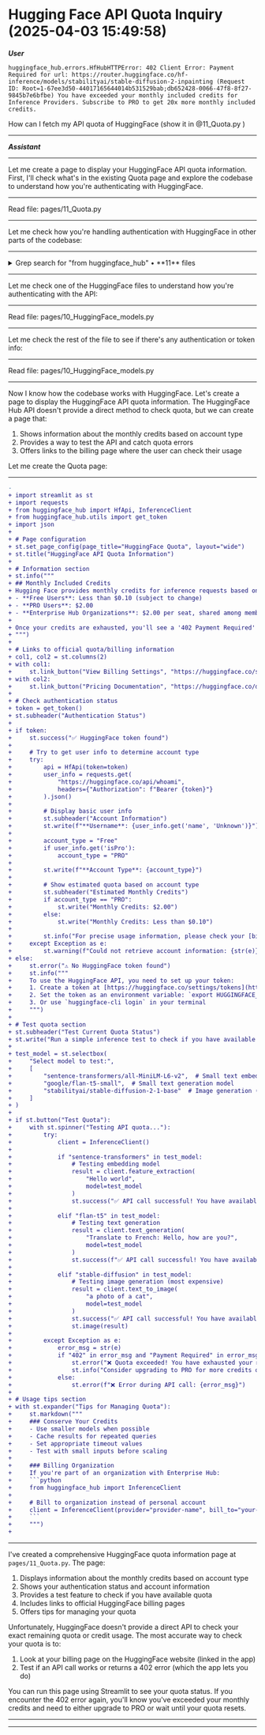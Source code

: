 <!-- Generated by SpecStory -->

# Hugging Face API Quota Inquiry (2025-04-03 15:49:58)

_**User**_

```
huggingface_hub.errors.HfHubHTTPError: 402 Client Error: Payment Required for url: https://router.huggingface.co/hf-inference/models/stabilityai/stable-diffusion-2-inpainting (Request ID: Root=1-67ee3d50-44017165644014b531529bab;db652428-0066-47f8-8f27-9845b7e6bfbe) You have exceeded your monthly included credits for Inference Providers. Subscribe to PRO to get 20x more monthly included credits.
```

How can I fetch my API quota of HuggingFace (show it in @11_Quota.py )

---

_**Assistant**_



---

Let me create a page to display your HuggingFace API quota information. First, I'll check what's in the existing Quota page and explore the codebase to understand how you're authenticating with HuggingFace.

---

Read file: pages/11_Quota.py

---

Let me check how you're handling authentication with HuggingFace in other parts of the codebase:

---

<details>
            <summary>Grep search for "from huggingface_hub" • **11** files</summary>
        
| File | Line | Match |
|------|------|-------|
| `file:///Users/daviddwlee84/Documents/Program/Personal/Free-LLM-API/pages/10_HuggingFace_models.py` | L1 | `from huggingface_hub import HfApi` |
| `file:///Users/daviddwlee84/Documents/Program/Personal/Free-LLM-API/pages/10_HuggingFace_models.py` | L334 | `from huggingface_hub import InferenceClient` |
| `file:///Users/daviddwlee84/Documents/Program/Personal/Free-LLM-API/pages/2_text_%2B_image_-%3E_image.py` | L3 | `from huggingface_hub import InferenceClient` |
| `file:///Users/daviddwlee84/Documents/Program/Personal/Free-LLM-API/pages/3_text_-%3E_image.py` | L3 | `from huggingface_hub import InferenceClient` |
| `file:///Users/daviddwlee84/Documents/Program/Personal/Free-LLM-API/.specstory/history/2025-04-03_07-09-refining-hugging-face-model-retrieval-script.md` | L45 | `from huggingface_hub import HfApi` |
| `file:///Users/daviddwlee84/Documents/Program/Personal/Free-LLM-API/.specstory/history/2025-04-03_07-09-refining-hugging-face-model-retrieval-script.md` | L219 | `from huggingface_hub import HfApi` |
| `file:///Users/daviddwlee84/Documents/Program/Personal/Free-LLM-API/.specstory/history/2025-04-03_07-09-refining-hugging-face-model-retrieval-script.md` | L506 | `+ from huggingface_hub import InferenceClient` |
| `file:///Users/daviddwlee84/Documents/Program/Personal/Free-LLM-API/.specstory/history/2025-04-03_07-09-refining-hugging-face-model-retrieval-script.md` | L714 | `from huggingface_hub import InferenceClient` |
| `file:///Users/daviddwlee84/Documents/Program/Personal/Free-LLM-API/.specstory/history/2025-04-03_06-29-image-processing-script-with-ui-integration.md` | L44 | `+ from huggingface_hub import InferenceClient` |
| `file:///Users/daviddwlee84/Documents/Program/Personal/Free-LLM-API/.specstory/history/2025-04-03_01-17-model-filtering-and-data-display-features.md` | L3456 | `+ from huggingface_hub import InferenceClient` |
| `file:///Users/daviddwlee84/Documents/Program/Personal/Free-LLM-API/.specstory/history/2025-04-03_01-17-model-filtering-and-data-display-features.md` | L3470 | `- from huggingface_hub import InferenceClient` |
| `file:///Users/daviddwlee84/Documents/Program/Personal/Free-LLM-API/pages/2_text_%2B_image_-%3E_image.py` | L3 | `from huggingface_hub import InferenceClient` |
| `file:///Users/daviddwlee84/Documents/Program/Personal/Free-LLM-API/pages/3_text_-%3E_image.py` | L3 | `from huggingface_hub import InferenceClient` |
| `file:///Users/daviddwlee84/Documents/Program/Personal/Free-LLM-API/.venv/lib/python3.12/site-packages/huggingface_hub/__init__.py` | L19 | `#       used. This way, `from huggingface_hub import something` will import `something`` |
| `file:///Users/daviddwlee84/Documents/Program/Personal/Free-LLM-API/.venv/lib/python3.12/site-packages/huggingface_hub/inference/_client.py` | L42 | `from huggingface_hub import constants` |
| `file:///Users/daviddwlee84/Documents/Program/Personal/Free-LLM-API/.venv/lib/python3.12/site-packages/huggingface_hub/inference/_client.py` | L43 | `from huggingface_hub.errors import BadRequestError, InferenceTimeoutError` |
| `file:///Users/daviddwlee84/Documents/Program/Personal/Free-LLM-API/.venv/lib/python3.12/site-packages/huggingface_hub/inference/_client.py` | L44 | `from huggingface_hub.inference._common import (` |
| `file:///Users/daviddwlee84/Documents/Program/Personal/Free-LLM-API/.venv/lib/python3.12/site-packages/huggingface_hub/inference/_client.py` | L62 | `from huggingface_hub.inference._generated.types import (` |
| `file:///Users/daviddwlee84/Documents/Program/Personal/Free-LLM-API/.venv/lib/python3.12/site-packages/huggingface_hub/inference/_client.py` | L102 | `from huggingface_hub.inference._providers import PROVIDER_T, HFInferenceTask, get_provider_helper` |
| `file:///Users/daviddwlee84/Documents/Program/Personal/Free-LLM-API/.venv/lib/python3.12/site-packages/huggingface_hub/inference/_client.py` | L103 | `from huggingface_hub.utils import build_hf_headers, get_session, hf_raise_for_status` |
| `file:///Users/daviddwlee84/Documents/Program/Personal/Free-LLM-API/.venv/lib/python3.12/site-packages/huggingface_hub/inference/_client.py` | L104 | `from huggingface_hub.utils._auth import get_token` |
| `file:///Users/daviddwlee84/Documents/Program/Personal/Free-LLM-API/.venv/lib/python3.12/site-packages/huggingface_hub/inference/_client.py` | L105 | `from huggingface_hub.utils._deprecation import _deprecate_method` |
| `file:///Users/daviddwlee84/Documents/Program/Personal/Free-LLM-API/.venv/lib/python3.12/site-packages/huggingface_hub/inference/_client.py` | L401 | `>>> from huggingface_hub import InferenceClient` |
| `file:///Users/daviddwlee84/Documents/Program/Personal/Free-LLM-API/.venv/lib/python3.12/site-packages/huggingface_hub/inference/_client.py` | L451 | `>>> from huggingface_hub import InferenceClient` |
| `file:///Users/daviddwlee84/Documents/Program/Personal/Free-LLM-API/.venv/lib/python3.12/site-packages/huggingface_hub/inference/_client.py` | L503 | `>>> from huggingface_hub import InferenceClient` |
| `file:///Users/daviddwlee84/Documents/Program/Personal/Free-LLM-API/.venv/lib/python3.12/site-packages/huggingface_hub/inference/_client.py` | L709 | `>>> from huggingface_hub import InferenceClient` |
| `file:///Users/daviddwlee84/Documents/Program/Personal/Free-LLM-API/.venv/lib/python3.12/site-packages/huggingface_hub/inference/_client.py` | L742 | `>>> from huggingface_hub import InferenceClient` |
| `file:///Users/daviddwlee84/Documents/Program/Personal/Free-LLM-API/.venv/lib/python3.12/site-packages/huggingface_hub/inference/_client.py` | L756 | `from huggingface_hub import InferenceClient` |
| `file:///Users/daviddwlee84/Documents/Program/Personal/Free-LLM-API/.venv/lib/python3.12/site-packages/huggingface_hub/inference/_client.py` | L780 | `>>> from huggingface_hub import InferenceClient` |
| `file:///Users/daviddwlee84/Documents/Program/Personal/Free-LLM-API/.venv/lib/python3.12/site-packages/huggingface_hub/inference/_client.py` | L794 | `>>> from huggingface_hub import InferenceClient` |
| `file:///Users/daviddwlee84/Documents/Program/Personal/Free-LLM-API/.venv/lib/python3.12/site-packages/huggingface_hub/inference/_client.py` | L807 | `>>> from huggingface_hub import InferenceClient` |
| `file:///Users/daviddwlee84/Documents/Program/Personal/Free-LLM-API/.venv/lib/python3.12/site-packages/huggingface_hub/inference/_client.py` | L924 | `>>> from huggingface_hub import InferenceClient` |
| `file:///Users/daviddwlee84/Documents/Program/Personal/Free-LLM-API/.venv/lib/python3.12/site-packages/huggingface_hub/inference/_client.py` | L1057 | `>>> from huggingface_hub import InferenceClient` |
| `file:///Users/daviddwlee84/Documents/Program/Personal/Free-LLM-API/.venv/lib/python3.12/site-packages/huggingface_hub/inference/_client.py` | L1130 | `>>> from huggingface_hub import InferenceClient` |
| `file:///Users/daviddwlee84/Documents/Program/Personal/Free-LLM-API/.venv/lib/python3.12/site-packages/huggingface_hub/inference/_client.py` | L1191 | `>>> from huggingface_hub import InferenceClient` |
| `file:///Users/daviddwlee84/Documents/Program/Personal/Free-LLM-API/.venv/lib/python3.12/site-packages/huggingface_hub/inference/_client.py` | L1243 | `>>> from huggingface_hub import InferenceClient` |
| `file:///Users/daviddwlee84/Documents/Program/Personal/Free-LLM-API/.venv/lib/python3.12/site-packages/huggingface_hub/inference/_client.py` | L1304 | `>>> from huggingface_hub import InferenceClient` |
| `file:///Users/daviddwlee84/Documents/Program/Personal/Free-LLM-API/.venv/lib/python3.12/site-packages/huggingface_hub/inference/_client.py` | L1380 | `>>> from huggingface_hub import InferenceClient` |
| `file:///Users/daviddwlee84/Documents/Program/Personal/Free-LLM-API/.venv/lib/python3.12/site-packages/huggingface_hub/inference/_client.py` | L1429 | `>>> from huggingface_hub import InferenceClient` |
| `file:///Users/daviddwlee84/Documents/Program/Personal/Free-LLM-API/.venv/lib/python3.12/site-packages/huggingface_hub/inference/_client.py` | L1482 | `>>> from huggingface_hub import InferenceClient` |
| `file:///Users/daviddwlee84/Documents/Program/Personal/Free-LLM-API/.venv/lib/python3.12/site-packages/huggingface_hub/inference/_client.py` | L1555 | `>>> from huggingface_hub import InferenceClient` |
| `file:///Users/daviddwlee84/Documents/Program/Personal/Free-LLM-API/.venv/lib/python3.12/site-packages/huggingface_hub/inference/_client.py` | L1610 | `>>> from huggingface_hub import InferenceClient` |
| `file:///Users/daviddwlee84/Documents/Program/Personal/Free-LLM-API/.venv/lib/python3.12/site-packages/huggingface_hub/inference/_client.py` | L1670 | `>>> from huggingface_hub import InferenceClient` |
| `file:///Users/daviddwlee84/Documents/Program/Personal/Free-LLM-API/.venv/lib/python3.12/site-packages/huggingface_hub/inference/_client.py` | L1734 | `>>> from huggingface_hub import InferenceClient` |
| `file:///Users/daviddwlee84/Documents/Program/Personal/Free-LLM-API/.venv/lib/python3.12/site-packages/huggingface_hub/inference/_client.py` | L1777 | `>>> from huggingface_hub import InferenceClient` |
| `file:///Users/daviddwlee84/Documents/Program/Personal/Free-LLM-API/.venv/lib/python3.12/site-packages/huggingface_hub/inference/_client.py` | L1831 | `>>> from huggingface_hub import InferenceClient` |
| `file:///Users/daviddwlee84/Documents/Program/Personal/Free-LLM-API/.venv/lib/python3.12/site-packages/huggingface_hub/inference/_client.py` | L1891 | `>>> from huggingface_hub import InferenceClient` |
| `file:///Users/daviddwlee84/Documents/Program/Personal/Free-LLM-API/.venv/lib/python3.12/site-packages/huggingface_hub/inference/_client.py` | L2179 | `>>> from huggingface_hub import InferenceClient` |
| `file:///Users/daviddwlee84/Documents/Program/Personal/Free-LLM-API/.venv/lib/python3.12/site-packages/huggingface_hub/inference/_client.py` | L2470 | `>>> from huggingface_hub import InferenceClient` |
| `file:///Users/daviddwlee84/Documents/Program/Personal/Free-LLM-API/.venv/lib/python3.12/site-packages/huggingface_hub/inference/_client.py` | L2485 | `>>> from huggingface_hub import InferenceClient` |
| `file:///Users/daviddwlee84/Documents/Program/Personal/Free-LLM-API/.venv/lib/python3.12/site-packages/huggingface_hub/inference/_client.py` | L2499 | `>>> from huggingface_hub import InferenceClient` |
| `file:///Users/daviddwlee84/Documents/Program/Personal/Free-LLM-API/.venv/lib/python3.12/site-packages/huggingface_hub/inference/_client.py` | L2513 | `>>> from huggingface_hub import InferenceClient` |
| `file:///Users/daviddwlee84/Documents/Program/Personal/Free-LLM-API/.venv/lib/python3.12/site-packages/huggingface_hub/inference/_client.py` | L2596 | `>>> from huggingface_hub import InferenceClient` |
| `file:///Users/daviddwlee84/Documents/Program/Personal/Free-LLM-API/.venv/lib/python3.12/site-packages/huggingface_hub/inference/_client.py` | L2611 | `>>> from huggingface_hub import InferenceClient` |
| `file:///Users/daviddwlee84/Documents/Program/Personal/Free-LLM-API/.venv/lib/python3.12/site-packages/huggingface_hub/inference/_client.py` | L2741 | `>>> from huggingface_hub import InferenceClient` |
| `file:///Users/daviddwlee84/Documents/Program/Personal/Free-LLM-API/.venv/lib/python3.12/site-packages/huggingface_hub/inference/_client.py` | L2750 | `>>> from huggingface_hub import InferenceClient` |
| `file:///Users/daviddwlee84/Documents/Program/Personal/Free-LLM-API/.venv/lib/python3.12/site-packages/huggingface_hub/inference/_client.py` | L2764 | `>>> from huggingface_hub import InferenceClient` |
| `file:///Users/daviddwlee84/Documents/Program/Personal/Free-LLM-API/.venv/lib/python3.12/site-packages/huggingface_hub/inference/_client.py` | L2777 | `>>> from huggingface_hub import InferenceClient` |
| `file:///Users/daviddwlee84/Documents/Program/Personal/Free-LLM-API/.venv/lib/python3.12/site-packages/huggingface_hub/inference/_client.py` | L2792 | `>>> from huggingface_hub import InferenceClient` |
| `file:///Users/daviddwlee84/Documents/Program/Personal/Free-LLM-API/.venv/lib/python3.12/site-packages/huggingface_hub/inference/_client.py` | L2889 | `>>> from huggingface_hub import InferenceClient` |
| `file:///Users/daviddwlee84/Documents/Program/Personal/Free-LLM-API/.venv/lib/python3.12/site-packages/huggingface_hub/inference/_client.py` | L2975 | `>>> from huggingface_hub import InferenceClient` |
| `file:///Users/daviddwlee84/Documents/Program/Personal/Free-LLM-API/.venv/lib/python3.12/site-packages/huggingface_hub/inference/_client.py` | L3047 | `>>> from huggingface_hub import InferenceClient` |
| `file:///Users/daviddwlee84/Documents/Program/Personal/Free-LLM-API/.venv/lib/python3.12/site-packages/huggingface_hub/inference/_client.py` | L3113 | `>>> from huggingface_hub import InferenceClient` |
| `file:///Users/daviddwlee84/Documents/Program/Personal/Free-LLM-API/.venv/lib/python3.12/site-packages/huggingface_hub/inference/_client.py` | L3141 | `>>> from huggingface_hub import InferenceClient` |
| `file:///Users/daviddwlee84/Documents/Program/Personal/Free-LLM-API/.venv/lib/python3.12/site-packages/huggingface_hub/inference/_client.py` | L3214 | `>>> from huggingface_hub import InferenceClient` |
| `file:///Users/daviddwlee84/Documents/Program/Personal/Free-LLM-API/.venv/lib/python3.12/site-packages/huggingface_hub/inference/_client.py` | L3287 | `>>> from huggingface_hub import InferenceClient` |
| `file:///Users/daviddwlee84/Documents/Program/Personal/Free-LLM-API/.venv/lib/python3.12/site-packages/huggingface_hub/inference/_client.py` | L3354 | `>>> from huggingface_hub import InferenceClient` |
| `file:///Users/daviddwlee84/Documents/Program/Personal/Free-LLM-API/.venv/lib/python3.12/site-packages/huggingface_hub/inference/_client.py` | L3411 | `>>> from huggingface_hub import InferenceClient` |
| `file:///Users/daviddwlee84/Documents/Program/Personal/Free-LLM-API/.venv/lib/python3.12/site-packages/huggingface_hub/inference/_client.py` | L3463 | `>>> from huggingface_hub import InferenceClient` |
| `file:///Users/daviddwlee84/Documents/Program/Personal/Free-LLM-API/pages/10_HuggingFace_models.py` | L1 | `from huggingface_hub import HfApi` |
| `file:///Users/daviddwlee84/Documents/Program/Personal/Free-LLM-API/pages/10_HuggingFace_models.py` | L334 | `from huggingface_hub import InferenceClient` |

</details>

---

Let me check one of the HuggingFace files to understand how you're authenticating with the API:

---

Read file: pages/10_HuggingFace_models.py

---

Let me check the rest of the file to see if there's any authentication or token info:

---

Read file: pages/10_HuggingFace_models.py

---

Now I know how the codebase works with HuggingFace. Let's create a page to display the HuggingFace API quota information. The HuggingFace Hub API doesn't provide a direct method to check quota, but we can create a page that:

1. Shows information about the monthly credits based on account type
2. Provides a way to test the API and catch quota errors
3. Offers links to the billing page where the user can check their usage

Let me create the Quota page:

---

```diff
- 
+ import streamlit as st
+ import requests
+ from huggingface_hub import HfApi, InferenceClient
+ from huggingface_hub.utils import get_token
+ import json
+ 
+ # Page configuration
+ st.set_page_config(page_title="HuggingFace Quota", layout="wide")
+ st.title("HuggingFace API Quota Information")
+ 
+ # Information section
+ st.info("""
+ ## Monthly Included Credits
+ Hugging Face provides monthly credits for inference requests based on your account type:
+ - **Free Users**: Less than $0.10 (subject to change)
+ - **PRO Users**: $2.00
+ - **Enterprise Hub Organizations**: $2.00 per seat, shared among members
+ 
+ Once your credits are exhausted, you'll see a '402 Payment Required' error for inference requests.
+ """)
+ 
+ # Links to official quota/billing information
+ col1, col2 = st.columns(2)
+ with col1:
+     st.link_button("View Billing Settings", "https://huggingface.co/settings/billing")
+ with col2:
+     st.link_button("Pricing Documentation", "https://huggingface.co/docs/inference-providers/pricing")
+ 
+ # Check authentication status
+ token = get_token()
+ st.subheader("Authentication Status")
+ 
+ if token:
+     st.success("✅ HuggingFace token found")
+     
+     # Try to get user info to determine account type
+     try:
+         api = HfApi(token=token)
+         user_info = requests.get(
+             "https://huggingface.co/api/whoami",
+             headers={"Authorization": f"Bearer {token}"}
+         ).json()
+         
+         # Display basic user info
+         st.subheader("Account Information")
+         st.write(f"**Username**: {user_info.get('name', 'Unknown')}")
+         
+         account_type = "Free"
+         if user_info.get('isPro'):
+             account_type = "PRO"
+         
+         st.write(f"**Account Type**: {account_type}")
+         
+         # Show estimated quota based on account type
+         st.subheader("Estimated Monthly Credits")
+         if account_type == "PRO":
+             st.write("Monthly Credits: $2.00")
+         else:
+             st.write("Monthly Credits: Less than $0.10")
+             
+         st.info("For precise usage information, please check your [billing settings](https://huggingface.co/settings/billing).")
+     except Exception as e:
+         st.warning(f"Could not retrieve account information: {str(e)}")
+ else:
+     st.error("⚠️ No HuggingFace token found")
+     st.info("""
+     To use the HuggingFace API, you need to set up your token:
+     1. Create a token at [https://huggingface.co/settings/tokens](https://huggingface.co/settings/tokens)
+     2. Set the token as an environment variable: `export HUGGINGFACE_TOKEN=your_token`
+     3. Or use `huggingface-cli login` in your terminal
+     """)
+ 
+ # Test quota section
+ st.subheader("Test Current Quota Status")
+ st.write("Run a simple inference test to check if you have available quota:")
+ 
+ test_model = st.selectbox(
+     "Select model to test:",
+     [
+         "sentence-transformers/all-MiniLM-L6-v2",  # Small text embedding model (low cost)
+         "google/flan-t5-small",  # Small text generation model
+         "stabilityai/stable-diffusion-2-1-base"  # Image generation (higher cost)
+     ]
+ )
+ 
+ if st.button("Test Quota"):
+     with st.spinner("Testing API quota..."):
+         try:
+             client = InferenceClient()
+             
+             if "sentence-transformers" in test_model:
+                 # Testing embedding model
+                 result = client.feature_extraction(
+                     "Hello world",
+                     model=test_model
+                 )
+                 st.success("✅ API call successful! You have available quota.")
+                 
+             elif "flan-t5" in test_model:
+                 # Testing text generation
+                 result = client.text_generation(
+                     "Translate to French: Hello, how are you?",
+                     model=test_model
+                 )
+                 st.success(f"✅ API call successful! You have available quota.\n\nResponse: {result}")
+                 
+             elif "stable-diffusion" in test_model:
+                 # Testing image generation (most expensive)
+                 result = client.text_to_image(
+                     "a photo of a cat",
+                     model=test_model
+                 )
+                 st.success("✅ API call successful! You have available quota.")
+                 st.image(result)
+                 
+         except Exception as e:
+             error_msg = str(e)
+             if "402" in error_msg and "Payment Required" in error_msg:
+                 st.error("❌ Quota exceeded! You have exhausted your monthly credits.")
+                 st.info("Consider upgrading to PRO for more credits or wait until your quota resets next month.")
+             else:
+                 st.error(f"❌ Error during API call: {error_msg}")
+ 
+ # Usage tips section
+ with st.expander("Tips for Managing Quota"):
+     st.markdown("""
+     ### Conserve Your Credits
+     - Use smaller models when possible
+     - Cache results for repeated queries
+     - Set appropriate timeout values
+     - Test with small inputs before scaling
+     
+     ### Billing Organization
+     If you're part of an organization with Enterprise Hub:
+     ```python
+     from huggingface_hub import InferenceClient
+     
+     # Bill to organization instead of personal account
+     client = InferenceClient(provider="provider-name", bill_to="your-org-name")
+     ```
+     """)
+ 
```

---

I've created a comprehensive HuggingFace quota information page at `pages/11_Quota.py`. The page:

1. Displays information about the monthly credits based on account type
2. Shows your authentication status and account information
3. Provides a test feature to check if you have available quota
4. Includes links to official HuggingFace billing pages
5. Offers tips for managing your quota

Unfortunately, HuggingFace doesn't provide a direct API to check your exact remaining quota or credit usage. The most accurate way to check your quota is to:

1. Look at your billing page on the HuggingFace website (linked in the app)
2. Test if an API call works or returns a 402 error (which the app lets you do)

You can run this page using Streamlit to see your quota status. If you encounter the 402 error again, you'll know you've exceeded your monthly credits and need to either upgrade to PRO or wait until your quota resets.

---



---

